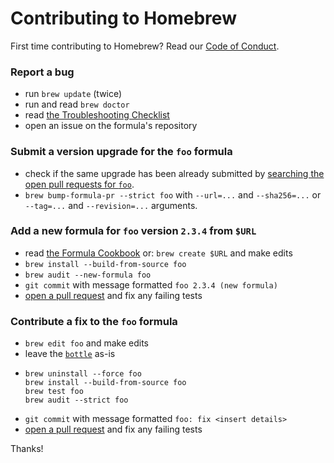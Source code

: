 # Contributing to Homebrew

First time contributing to Homebrew? Read our [Code of Conduct](https://github.com/Homebrew/brew/blob/master/CODE_OF_CONDUCT.md#code-of-conduct).

### Report a bug

* run `brew update` (twice)
* run and read `brew doctor`
* read [the Troubleshooting Checklist](https://docs.brew.sh/Troubleshooting.html)
* open an issue on the formula's repository

### Submit a version upgrade for the `foo` formula

* check if the same upgrade has been already submitted by [searching the open pull requests for `foo`](https://github.com/Homebrew/homebrew-core/pulls?utf8=✓&q=is%3Apr+is%3Aopen+foo).
* `brew bump-formula-pr --strict foo` with `--url=...` and `--sha256=...` or `--tag=...` and `--revision=...` arguments.

### Add a new formula for `foo` version `2.3.4` from `$URL`

* read [the Formula Cookbook](https://docs.brew.sh/Formula-Cookbook.html) or: `brew create $URL` and make edits
* `brew install --build-from-source foo`
* `brew audit --new-formula foo`
* `git commit` with message formatted `foo 2.3.4 (new formula)`
* [open a pull request](https://docs.brew.sh/How-To-Open-a-Homebrew-Pull-Request.html) and fix any failing tests

### Contribute a fix to the `foo` formula

* `brew edit foo` and make edits
* leave the [`bottle`](http://www.rubydoc.info/github/Homebrew/brew/master/Formula#bottle-class_method) as-is
*
    ```
    brew uninstall --force foo
    brew install --build-from-source foo
    brew test foo
    brew audit --strict foo
   ```
* `git commit` with message formatted `foo: fix <insert details>`
* [open a pull request](https://docs.brew.sh/How-To-Open-a-Homebrew-Pull-Request.html) and fix any failing tests

Thanks!
